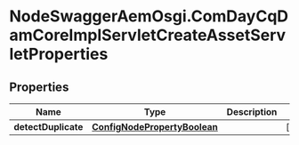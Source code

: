 # NodeSwaggerAemOsgi.ComDayCqDamCoreImplServletCreateAssetServletProperties

## Properties

Name | Type | Description | Notes
------------ | ------------- | ------------- | -------------
**detectDuplicate** | [**ConfigNodePropertyBoolean**](ConfigNodePropertyBoolean.md) |  | [optional] 


